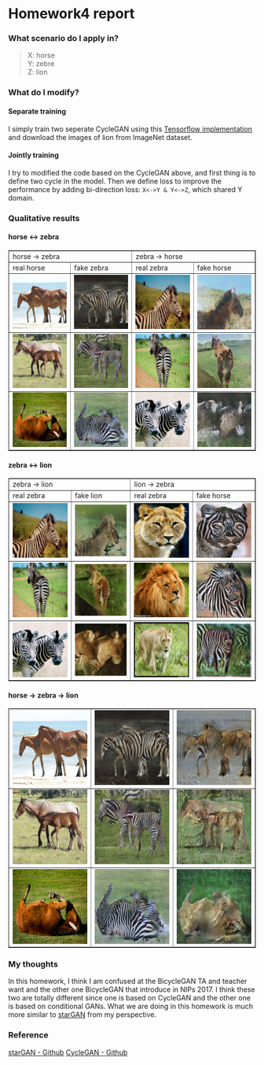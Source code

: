 # Homework4 report

### What scenario do I apply in?
>X: horse  
>Y: zebre  
>Z: lion  

### What do I modify? 
#### Separate training
I simply train two seperate CycleGAN using this [Tensorflow implementation](https://github.com/vanhuyz/CycleGAN-TensorFlow) and download the images of lion from ImageNet dataset. 

#### Jointly training
I try to modified the code based on the CycleGAN above, and first thing is to define two cycle in the model. Then we define loss to improve the performance by adding bi-direction loss: `X<->Y & Y<->Z`, which shared Y domain.

### Qualitative results
#### horse <-> zebra
<table border=1>
<tr>
<td colspan="2">
horse → zebra
</td>
<td colspan="2">
zebra → horse
</td>
</tr>

<tr>
<td>
real horse
</td>
<td>
fake zebra
</td>
<td>
real zebra
</td>
<td>
fake horse
</td>
</tr>

<tr>
<td>
<img src="imgs/horse2zebra/real_horse1.jpg"/>
</td>
<td>
<img src="imgs/horse2zebra/fake_zebra1.jpg"/>
</td>
<td>
<img src="imgs/zebra2horse/real_zebra1.jpg"/>
</td>
<td>
<img src="imgs/zebra2horse/fake_horse1.jpg"/>
</td>
</tr>

<tr>
<td>
<img src="imgs/horse2zebra/real_horse2.jpg"/>
</td>
<td>
<img src="imgs/horse2zebra/fake_zebra2.jpg"/>
</td>
<td>
<img src="imgs/zebra2horse/real_zebra2.jpg"/>
</td>
<td>
<img src="imgs/zebra2horse/fake_horse2.jpg"/>
</td>
</tr>

<tr>
<td>
<img src="imgs/horse2zebra/real_horse3.jpg"/>
</td>
<td>
<img src="imgs/horse2zebra/fake_zebra3.jpg"/>
</td>
<td>
<img src="imgs/zebra2horse/real_zebra3.jpg"/>
</td>
<td>
<img src="imgs/zebra2horse/fake_horse3.jpg"/>
</td>
</tr>
</table>

#### zebra <-> lion
<table border=1>
<tr>
<td colspan="2">
zebra → lion
</td>
<td colspan="2">
lion → zebra
</td>
</tr>

<tr>
<td>
real zebra
</td>
<td>
fake lion
</td>
<td>
real zebra
</td>
<td>
fake horse
</td>
</tr>

<tr>
<td>
<img src="imgs/zebra2lion/real_zebra1.jpg"/>
</td>
<td>
<img src="imgs/zebra2lion/fake_lion1.jpg"/>
</td>
<td>
<img src="imgs/lion2zebra/lion1.jpg"/>
</td>
<td>
<img src="imgs/lion2zebra/zebra1.jpg"/>
</td>
</tr>

<tr>
<td>
<img src="imgs/zebra2lion/real_zebra2.jpg"/>
</td>
<td>
<img src="imgs/zebra2lion/fake_lion2.jpg"/>
</td>
<td>
<img src="imgs/lion2zebra/lion2.jpg"/>
</td>
<td>
<img src="imgs/lion2zebra/zebra2.jpg"/>
</td>
</tr>

<tr>
<td>
<img src="imgs/zebra2lion/real_zebra3.jpg"/>
</td>
<td>
<img src="imgs/zebra2lion/fake_lion3.jpg"/>
</td>
<td>
<img src="imgs/lion2zebra/lion3.jpg"/>
</td>
<td>
<img src="imgs/lion2zebra/zebra3.jpg"/>
</td>
</tr>
</table>

#### horse -> zebra -> lion
<table border=1>
<tr>
<td>
<img src="imgs/horse2zebra2lion/real_horse1.jpg"/>
</td>
<td>
<img src="imgs/horse2zebra2lion/fake_zebra1.jpg"/>
</td>
<td>
<img src="imgs/horse2zebra2lion/test1.jpg"/>
</td>
</tr>
 <tr>
<td>
<img src="imgs/horse2zebra2lion/real_horse2.jpg"/>
</td>
<td>
<img src="imgs/horse2zebra2lion/fake_zebra2.jpg"/>
</td>
<td>
<img src="imgs/horse2zebra2lion/test2.jpg"/>
</td>
</tr>
 <tr>
<td>
<img src="imgs/horse2zebra2lion/real_horse3.jpg"/>
</td>
<td>
<img src="imgs/horse2zebra2lion/fake_zebra3.jpg"/>
</td>
<td>
<img src="imgs/horse2zebra2lion/test3.jpg"/>
</td>
</tr>
</table>


### My thoughts 
In this homework, I think I am confused at the BicycleGAN TA and teacher want and the other one BicycleGAN that introduce in NIPs 2017. I think these two are totally different since one is based on CycleGAN and the other one is based on conditional GANs. What we are doing in this homework is much more similar to [starGAN](https://github.com/yunjey/StarGAN) from my perspective.

### Reference
[starGAN - Github](https://www.google.com.tw/search?q=stargan&oq=stargan&aqs=chrome.0.69i59j69i60j0l4.1569j0j4&sourceid=chrome&ie=UTF-8)
[CycleGAN - Github](https://github.com/vanhuyz/CycleGAN-TensorFlow)
